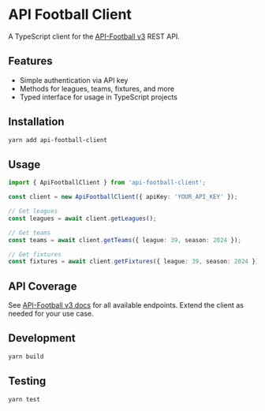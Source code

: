 # API Football Client

A TypeScript client for the [API-Football v3](https://www.api-football.com/documentation-v3) REST API.

## Features

- Simple authentication via API key
- Methods for leagues, teams, fixtures, and more
- Typed interface for usage in TypeScript projects

## Installation

```sh
yarn add api-football-client
```

## Usage

```ts
import { ApiFootballClient } from 'api-football-client';

const client = new ApiFootballClient({ apiKey: 'YOUR_API_KEY' });

// Get leagues
const leagues = await client.getLeagues();

// Get teams
const teams = await client.getTeams({ league: 39, season: 2024 });

// Get fixtures
const fixtures = await client.getFixtures({ league: 39, season: 2024 });
```

## API Coverage

See [API-Football v3 docs](https://www.api-football.com/documentation-v3) for all available endpoints. Extend the client as needed for your use case.

## Development

```sh
yarn build
```

## Testing

```sh
yarn test
```
